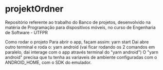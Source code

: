 # projektOrdner
Repositório referente ao trabalho do Banco de projetos, desenvolvido na matéria de Programação para dispositivos móveis, no curso de Engenharia de Software - UTFPR

Como rodar o projeto
Para abrir o app, façam assim:
yarn start
Dai abre outro terminal e roda o:
yarn android
(vai ficar rodando os 2 comandos em paralelo, dai interage com o app através terminal do "yarn android")
O "yarn android" precisa que tu tenha as variaveis de ambiente configuradas com o ANDROID_HOME, com o SDK do emulador.
